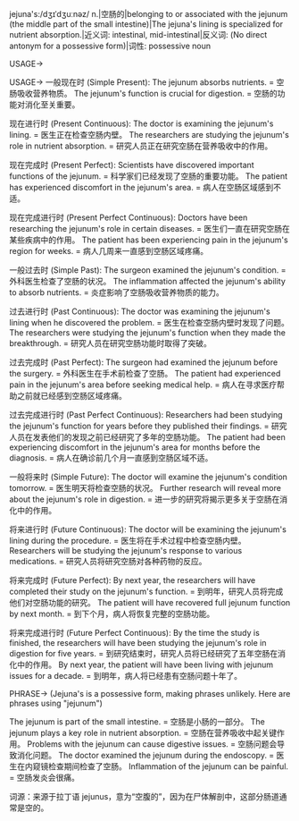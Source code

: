 jejuna's:/dʒɪˈdʒuːnəz/
n.|空肠的|belonging to or associated with the jejunum (the middle part of the small intestine)|The jejuna's lining is specialized for nutrient absorption.|近义词: intestinal, mid-intestinal|反义词: (No direct antonym for a possessive form)|词性: possessive noun

USAGE->

USAGE->
一般现在时 (Simple Present):
The jejunum absorbs nutrients. = 空肠吸收营养物质。
The jejunum's function is crucial for digestion. = 空肠的功能对消化至关重要。

现在进行时 (Present Continuous):
The doctor is examining the jejunum's lining. = 医生正在检查空肠内壁。
The researchers are studying the jejunum's role in nutrient absorption. = 研究人员正在研究空肠在营养吸收中的作用。

现在完成时 (Present Perfect):
Scientists have discovered important functions of the jejunum. = 科学家们已经发现了空肠的重要功能。
The patient has experienced discomfort in the jejunum's area. = 病人在空肠区域感到不适。

现在完成进行时 (Present Perfect Continuous):
Doctors have been researching the jejunum's role in certain diseases. = 医生们一直在研究空肠在某些疾病中的作用。
The patient has been experiencing pain in the jejunum's region for weeks. = 病人几周来一直感到空肠区域疼痛。

一般过去时 (Simple Past):
The surgeon examined the jejunum's condition. = 外科医生检查了空肠的状况。
The inflammation affected the jejunum's ability to absorb nutrients. = 炎症影响了空肠吸收营养物质的能力。

过去进行时 (Past Continuous):
The doctor was examining the jejunum's lining when he discovered the problem. = 医生在检查空肠内壁时发现了问题。
The researchers were studying the jejunum's function when they made the breakthrough. = 研究人员在研究空肠功能时取得了突破。

过去完成时 (Past Perfect):
The surgeon had examined the jejunum before the surgery. = 外科医生在手术前检查了空肠。
The patient had experienced pain in the jejunum's area before seeking medical help. = 病人在寻求医疗帮助之前就已经感到空肠区域疼痛。

过去完成进行时 (Past Perfect Continuous):
Researchers had been studying the jejunum's function for years before they published their findings. = 研究人员在发表他们的发现之前已经研究了多年的空肠功能。
The patient had been experiencing discomfort in the jejunum's area for months before the diagnosis. = 病人在确诊前几个月一直感到空肠区域不适。

一般将来时 (Simple Future):
The doctor will examine the jejunum's condition tomorrow. = 医生明天将检查空肠的状况。
Further research will reveal more about the jejunum's role in digestion. = 进一步的研究将揭示更多关于空肠在消化中的作用。


将来进行时 (Future Continuous):
The doctor will be examining the jejunum's lining during the procedure. = 医生将在手术过程中检查空肠内壁。
Researchers will be studying the jejunum's response to various medications. = 研究人员将研究空肠对各种药物的反应。

将来完成时 (Future Perfect):
By next year, the researchers will have completed their study on the jejunum's function. = 到明年，研究人员将完成他们对空肠功能的研究。
The patient will have recovered full jejunum function by next month. = 到下个月，病人将恢复完整的空肠功能。

将来完成进行时 (Future Perfect Continuous):
By the time the study is finished, the researchers will have been studying the jejunum's role in digestion for five years. = 到研究结束时，研究人员将已经研究了五年空肠在消化中的作用。
By next year, the patient will have been living with jejunum issues for a decade. = 到明年，病人将已经患有空肠问题十年了。



PHRASE-> (Jejuna's is a possessive form, making phrases unlikely. Here are phrases using "jejunum")

The jejunum is part of the small intestine. = 空肠是小肠的一部分。
The jejunum plays a key role in nutrient absorption. = 空肠在营养吸收中起关键作用。
Problems with the jejunum can cause digestive issues. = 空肠问题会导致消化问题。
The doctor examined the jejunum during the endoscopy. = 医生在内窥镜检查期间检查了空肠。
Inflammation of the jejunum can be painful. = 空肠发炎会很痛。


词源：来源于拉丁语 jejunus，意为“空腹的”，因为在尸体解剖中，这部分肠道通常是空的。
